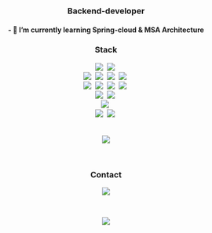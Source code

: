 <h3 align="center">Backend-developer</h3> 
<h4 align="center">   
- 🌱 I’m currently learning Spring-cloud & MSA Architecture 
</h4>
<h3 align="center">Stack</h3> 
<p align="center">
    <img src="https://img.shields.io/badge/Java-007396?style=plastic&logo=Java&logoColor=white"/>&nbsp 
    <img src="https://img.shields.io/badge/Kotlin-0095D5?style=plastic&logo=Kotlin&logoColor=white"/>&nbsp
    <br> 
    <img src="https://img.shields.io/badge/SpringBoot-6DB33F?style=plastic&logo=Spring&logoColor=white"/>&nbsp 
    <img src="https://img.shields.io/badge/SpringCloud-6DB33F?style=plastic&logo=Spring&logoColor=white"/>&nbsp 
    <img src="https://img.shields.io/badge/SpringData-6DB33F?style=plastic&logo=Spring&logoColor=white"/>&nbsp 
    <img src="https://img.shields.io/badge/SpringBatch-6DB33F?style=plastic&logo=Spring&logoColor=white"/>&nbsp 
    <br> 
    <img src="https://img.shields.io/badge/MySQL-4479A1?style=plastic&logo=MySQL&logoColor=white"/>&nbsp
    <img src="https://img.shields.io/badge/MariaDB-003545?style=plastic&logo=MariaDB&logoColor=white"/>&nbsp 
    <img src="https://img.shields.io/badge/Oracle-F80000?style=plastic&logo=Oracle&logoColor=white"/>&nbsp 
    <img src="https://img.shields.io/badge/PostgreSQL-336791?style=plastic&logo=PostgreSQL&logoColor=white"/>&nbsp 
    <br> 
    <img src="https://img.shields.io/badge/Redis-DC382D?style=plastic&logo=Redis&logoColor=white"/>&nbsp 
    <img src="https://img.shields.io/badge/MongoDB-47A248?style=plastic&logo=MongoDB&logoColor=white"/>&nbsp
    <br> 
    <img src="https://img.shields.io/badge/aws-333664?style=plastic&logo=amazon-aws&logoColor=white"/>&nbsp 
    <br> <img src="https://img.shields.io/badge/Python-3766AB?style=plastic&logo=Python&logoColor=black"/>&nbsp 
    <img src="https://img.shields.io/badge/JavaScript-F7DF1E?style=plastic&logo=JavaScript&logoColor=black"/>&nbsp 
<!--     <img src="https://img.shields.io/badge/TypeScript-3178C6?style=plastic&logo=TypeScript&logoColor=black"/>&nbsp
    <br> 
    <img src="https://img.shields.io/badge/React-61DAF8?style=plastic&logo=React&logoColor=black"/>&nbsp
    <img src="https://img.shields.io/badge/Vue.js-4FC08D?style=plastic&logo=Vue.js&logoColor=black"/>&nbsp
    <img src="https://img.shields.io/badge/Electron-47848F?style=plastic&logo=Electron&logoColor=black"/>&nbsp
    <img src="https://img.shields.io/badge/Node.js-339933?style=plastic&logo=Node.js&logoColor=black"/>&nbsp
    <br> 
    <img src="https://img.shields.io/badge/HTML5-E34F26?style=plastic&logo=HTML5&logoColor=black"/>&nbsp
    <img src="https://img.shields.io/badge/CSS3-1572B6?style=plastic&logo=CSS3&logoColor=black"/>&nbsp -->
    <br>     
    <br> 
    <br> 
    <img align="center" src="https://github-readme-stats.vercel.app/api?username=ngc72938&repo=github-readme-stats" /> 
</p> 
<br>
<h3 align="center">Contact</h3>
<p align="center">
  <a href="mailto:ngc72938@gmail.com"><img src="https://img.shields.io/badge/Gmail-d14836?style=plastic&logo=Gmail&logoColor=white&link=ngc72938@gmailcom"/></a> 
</p>
<br>
<p align="center">
  <a href="https://hits.seeyoufarm.com"><img src="https://hits.seeyoufarm.com/api/count/incr/badge.svg?url=https://github.com/ngc72938&count_bg=%23ED6DA3&title_bg=%2386757E&icon=github.svg&icon_color=%23E1DEDE&title=hits&edge_flat=false"/></a>
</p>
